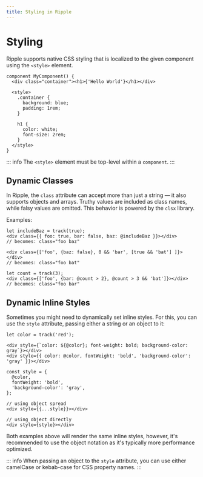 ```yaml
---
title: Styling in Ripple
---
```


# Styling

Ripple supports native CSS styling that is localized to the given component using the `<style>` element.

```ripple
component MyComponent() {
  <div class="container"><h1>{'Hello World'}</h1></div>

  <style>
    .container {
      background: blue;
      padding: 1rem;
    }

    h1 {
      color: white;
      font-size: 2rem;
    }
  </style>
}
```

::: info
The `<style>` element must be top-level within a `component`.
:::

## Dynamic Classes

In Ripple, the `class` attribute can accept more than just a string — it also supports objects and arrays. Truthy values are included as class names, while falsy values are omitted. This behavior is powered by the `clsx` library.

Examples:

```ripple
let includeBaz = track(true);
<div class={{ foo: true, bar: false, baz: @includeBaz }}></div>
// becomes: class="foo baz"

<div class={['foo', {baz: false}, 0 && 'bar', [true && 'bat'] ]}></div>
// becomes: class="foo bat"

let count = track(3);
<div class={['foo', {bar: @count > 2}, @count > 3 && 'bat']}></div>
// becomes: class="foo bar"
```

## Dynamic Inline Styles

Sometimes you might need to dynamically set inline styles. For this, you can use the `style` attribute, passing either a string or an object to it:

```ripple
let color = track('red');

<div style={`color: ${@color}; font-weight: bold; background-color: gray`}></div>
<div style={{ color: @color, fontWeight: 'bold', 'background-color': 'gray' }}></div>

const style = {
  @color,
  fontWeight: 'bold',
  'background-color': 'gray',
};

// using object spread
<div style={{...style}}></div>

// using object directly
<div style={style}></div>
```

Both examples above will render the same inline styles, however, it's recommended to use the object notation as it's typically more performance optimized.

::: info
When passing an object to the `style` attribute, you can use either camelCase or kebab-case for CSS property names.
:::
